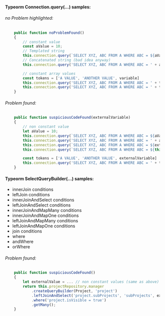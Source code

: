 #### Typeorm Connection.query(...) samples:
###### no Problem highlighted:
``` javascript
    public function noProblemFound()
    {
        // constant value
        const aValue = 10;
        // Templated string
        this.connection.query(`SELECT XYZ, ABC FROM A WHERE ABC = ${aValue}`);
        // Concatenated string (bad idea anyway)
        this.connection.query('SELECT XYZ, ABC FROM A WHERE ABC = ' + aValue);

        // constant array values
        const tokens = ['A VALUE', 'ANOTHER VALUE', variable]
        this.connection.query('SELECT XYZ, ABC FROM A WHERE ABC = ' + tokens[0]);
        this.connection.query('SELECT XYZ, ABC FROM A WHERE ABC = ' + tokens[1]);
    }
```

###### Problem found:
``` javascript
    public function suspiciousCodeFound(externalVariable)
    {
        // non constant value
        let aValue = 10;
        this.connection.query(`SELECT XYZ, ABC FROM A WHERE ABC = ${aValue}`);
        this.connection.query('SELECT XYZ, ABC FROM A WHERE ABC = ' + aValue);
        this.connection.query(`SELECT XYZ, ABC FROM A WHERE ABC = ${externalVariable}`);
        this.connection.query(`SELECT XYZ, ABC FROM A WHERE ABC = ${this.getSomething()}`);

        const tokens = ['A VALUE', 'ANOTHER VALUE', externalVariable]
        this.connection.query('SELECT XYZ, ABC FROM A WHERE ABC = ' + tokens[2]);
    }
```

#### Typeorm SelectQueryBuilder(...) samples:

- innerJoin conditions
- leftJoin conditions
- innerJoinAndSelect conditions
- leftJoinAndSelect conditions
- innerJoinAndMapMany conditions
- innerJoinAndMapOne conditions
- leftJoinAndMapMany conditions
- leftJoinAndMapOne conditions
- join conditions
- where
- andWhere
- orWhere

###### Problem found:
``` javascript
    public function suspiciousCodeFound()
    {
        let externalValue = ... // non constant values (same as above)
        return this.projectRepository.manager
            .createQueryBuilder(Project, 'project')
            .leftJoinAndSelect('project.subProjects', 'subProjects', externalValue)
            .where('project.isVisible = true')
            .getMany();
    }
```